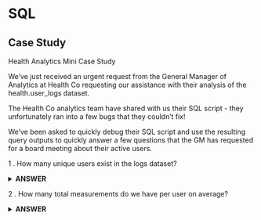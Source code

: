 # SQL 
## Case Study 
Health Analytics Mini Case Study

We’ve just received an urgent request from the General Manager of Analytics at Health Co requesting our assistance with their analysis of the health.user_logs dataset.

The Health Co analytics team have shared with us their SQL script - they unfortunately ran into a few bugs that they couldn’t fix!

We’ve been asked to quickly debug their SQL script and use the resulting query outputs to quickly answer a few questions that the GM has requested for a board meeting about their active users.


1 . How many unique users exist in the logs dataset? 
 <details>
<summary><b>ANSWER</b></summary>
    
    SELECT COUNT (DISTINCT ID)
    FROM health.user_logs

</details>

2 . How many total measurements do we have per user on average?
<details>
<summary><b>ANSWER</b></summary>

    SELECT id,
    COUNT(DISTINCT measure) as unique_measures
    FROM health.user_logs


</details>

